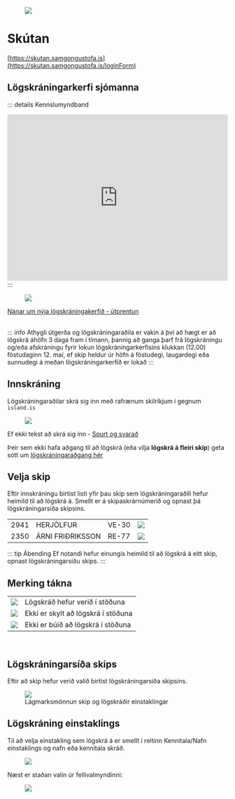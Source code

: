 
<figure>
  <img src='/images/s-logo.svg' class="s-logo">
</figure> 

# Skútan

<!-- <div class="bg-dark">
</div> -->


[https://skutan.samgongustofa.is](https://skutan.samgongustofa.is/loginForm)

## Lögskráningarkerfi sjómanna 


::: details Kennslumyndband

<iframe width="100%" height="380" src="https://www.youtube.com/embed/rpryUT-Ijlg" title="YouTube video player" frameborder="0" allow="accelerometer; autoplay; clipboard-write; encrypted-media; gyroscope; picture-in-picture; web-share" allowfullscreen="allowfullscreen"
        mozallowfullscreen="mozallowfullscreen" 
        msallowfullscreen="msallowfullscreen" 
        oallowfullscreen="oallowfullscreen" 
        webkitallowfullscreen="webkitallowfullscreen"></iframe>
:::
<figure>
  <img src='/images/log1.jpg'>
</figure> 


<!-- ## Upplýsingasíða um nýja lögskráningakerfið -->

[Nánar um nýja lögskráningakerfið - útprentun](https://www.samgongustofa.is/skutan)
<br/>
<br/>


::: info Athygli útgerða og lögskráningaraðila
 er vakin á því að hægt er að lögskrá áhöfn 3 daga fram í tímann, þannig að ganga þarf frá lögskráningu og/eða afskráningu fyrir lokun lögskráningarkerfisins klukkan (12.00) föstudaginn 12. maí, ef skip heldur úr höfn á föstudegi, laugardegi eða sunnudegi á meðan lögskráningarkerfið er lokað
:::

## Innskráning

Lögskráningaraðilar skrá sig inn með rafrænum skilríkjum í gegnum `island.is`

<figure>
  <img src='/images/island.png'>
  <figcaption></figcaption>
</figure> 

Ef ekki tekst að skrá sig inn - [Spurt og svarað](https://www.samgongustofa.is/skutan)

Þeir sem ekki hafa aðgang til að lögskrá (eða vilja **lögskrá á fleiri skip**) geta sótt um [lögskráningaraðgang hér](https://eydublod.samgongustofa.is/zEK2CL_cgku8mCyr7VDz3Q1)



## Velja skip

Eftir innskráningu birtist listi yfir þau skip sem lögskráningaraðili hefur heimild til að lögskrá á. Smellt er á skipaskrárnúmerið og opnast þá lögskráningarsíða skipsins.



|     |     |    |    |  
|:-----------|:-----------|:-----------|:-----------|
| <a><span class="badge-xl gray text-blue">2941</span> </a>   |  <span class="badge-big">HERJÓLFUR </span> | VE-30 | <img src='/logskraning/images/icon_check.png' class="icon-small ml-3"> | 
| <span class="badge-xl gray">2350</span>    |  <span class="badge-big">ÁRNI FRIÐRIKSSON </span> | RE-77 | <img src='/logskraning/images/icon_question.png' class="icon-small ml-3"> |

::: tip Ábending
Ef notandi hefur einungis heimild til að lögskrá á eitt skip, opnast lögskráningarsíðu skips.
:::
<!-- <span class="ml-3 font-red">*</span> <small>Manna þarf þessa stöðu og lögskrá ef útivist skipsins fer yfir 14 klst, sbr. ákveði sjómannalaga
</small> -->

## Merking tákna

|  |  |
|:----|:----|
| <img src='/logskraning/images/icon_check.png' class="icon-small">| Lögskráð hefur verið í stöðuna |
| <img src='/logskraning/images/icon_question.png' class="icon-small">| Ekki er skylt að lögskrá í stöðuna |
| <img src='/logskraning/images/icon_warn.png' class="icon-small">| Ekki er búið að lögskrá í stöðuna |


<br/>

<!-- <figure>
  <img src='/images/skipalisti.png'>
  <figcaption>Listi skipa sem lögskráningaraðili getur lögskráð á</figcaption>
</figure>  -->





## Lögskráningarsíða skips

Eftir að skip hefur verið valið birtist lögskráningarsíða skipsins.

<figure>
  <img src='/images/lagmarksmonnun.png'>
  <figcaption>Lágmarksmönnun skip og lögskráðir einstaklingar</figcaption>
</figure> 




## Lögskráning einstaklings

Til að velja einstakling sem lögskrá á er smellt í reitinn Kennitala/Nafn einstaklings og nafn eða kennitala skráð.

<figure>
  <img src='/images/logskra1.png'>
  <figcaption></figcaption>
</figure> 


Næst er staðan valin úr fellivalmyndinni:

<figure>
  <img src='/images/logskra1.png'>
  <figcaption></figcaption>
</figure> 